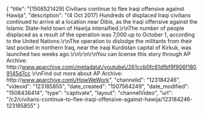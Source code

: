{
    "title": "[1508521429] Civilians continue to flee Iraqi offensive against Hawija",
    "description": "(4 Oct 2017) Hundreds of displaced Iraqi civilians continued to arrive at a location near Dibis, as the Iraqi offensive against the Islamic State-held town of Hawija intensified.\r\nThe number of people displaced as a result of the operation was 7,000 up to October 1, according to the United Nations.\r\nThe operation to dislodge the militants from their last pocket in northern Iraq, near the iraqi Kurdistan capital of Kirkuk, was launched two weeks ago.\r\n\r\n\r\nYou can license this story through AP Archive: http:\/\/www.aparchive.com\/metadata\/youtube\/261ccb0fc61dfbf9f906f1809145d7cc \r\nFind out more about AP Archive: http:\/\/www.aparchive.com\/HowWeWork",
    "channelid": "123184246",
    "videoid": "123185855",
    "date_created": "1507564249",
    "date_modified": "1508436414",
    "type": "captivate",
    "layout": "channelVideo",
    "url": "\/c2\/civilians-continue-to-flee-iraqi-offensive-against-hawija\/123184246-123185855"
}